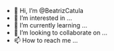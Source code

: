 - 👋 Hi, I’m @BeatrizCatula
- 👀 I’m interested in ...
- 🌱 I’m currently learning ...
- 💞️ I’m looking to collaborate on ...
- 📫 How to reach me ...

<!---
BeatrizCatula/BeatrizCatula is a ✨ special ✨ repository because its `README.md` (this file) appears on your GitHub profile.
You can click the Preview link to take a look at your changes.
--->
